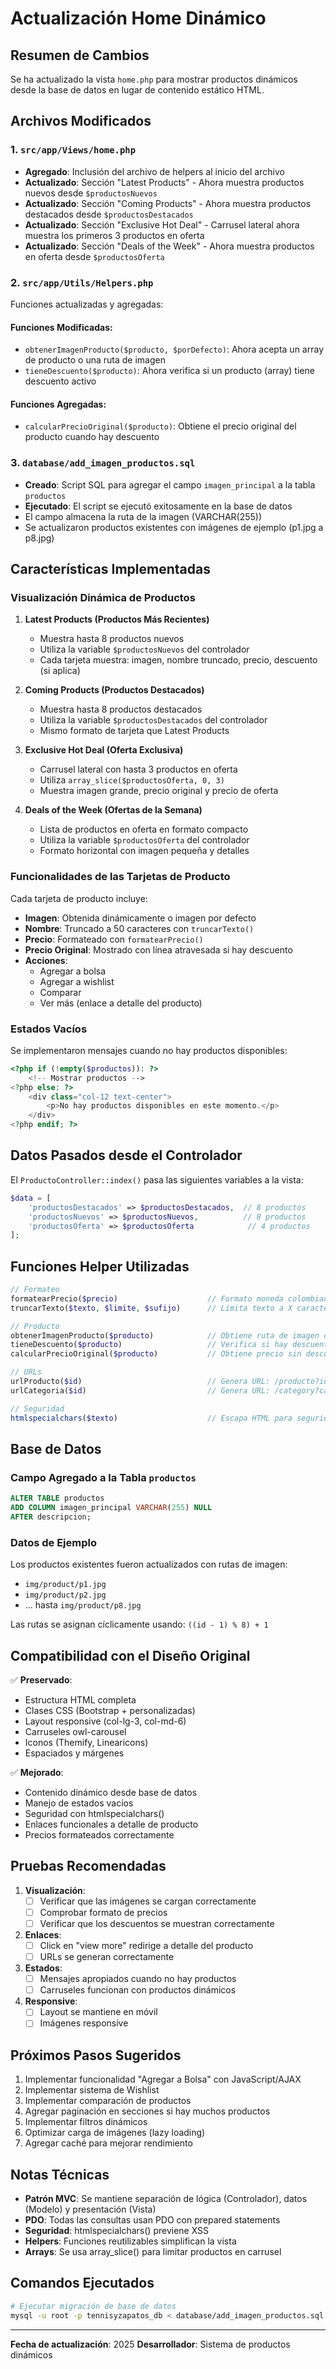 # Actualización Home Dinámico

## Resumen de Cambios

Se ha actualizado la vista `home.php` para mostrar productos dinámicos desde la base de datos en lugar de contenido estático HTML.

## Archivos Modificados

### 1. `src/app/Views/home.php`
- **Agregado**: Inclusión del archivo de helpers al inicio del archivo
- **Actualizado**: Sección "Latest Products" - Ahora muestra productos nuevos desde `$productosNuevos`
- **Actualizado**: Sección "Coming Products" - Ahora muestra productos destacados desde `$productosDestacados`
- **Actualizado**: Sección "Exclusive Hot Deal" - Carrusel lateral ahora muestra los primeros 3 productos en oferta
- **Actualizado**: Sección "Deals of the Week" - Ahora muestra productos en oferta desde `$productosOferta`

### 2. `src/app/Utils/Helpers.php`
Funciones actualizadas y agregadas:

#### Funciones Modificadas:
- `obtenerImagenProducto($producto, $porDefecto)`: Ahora acepta un array de producto o una ruta de imagen
- `tieneDescuento($producto)`: Ahora verifica si un producto (array) tiene descuento activo

#### Funciones Agregadas:
- `calcularPrecioOriginal($producto)`: Obtiene el precio original del producto cuando hay descuento

### 3. `database/add_imagen_productos.sql`
- **Creado**: Script SQL para agregar el campo `imagen_principal` a la tabla `productos`
- **Ejecutado**: El script se ejecutó exitosamente en la base de datos
- El campo almacena la ruta de la imagen (VARCHAR(255))
- Se actualizaron productos existentes con imágenes de ejemplo (p1.jpg a p8.jpg)

## Características Implementadas

### Visualización Dinámica de Productos

1. **Latest Products (Productos Más Recientes)**
   - Muestra hasta 8 productos nuevos
   - Utiliza la variable `$productosNuevos` del controlador
   - Cada tarjeta muestra: imagen, nombre truncado, precio, descuento (si aplica)

2. **Coming Products (Productos Destacados)**
   - Muestra hasta 8 productos destacados
   - Utiliza la variable `$productosDestacados` del controlador
   - Mismo formato de tarjeta que Latest Products

3. **Exclusive Hot Deal (Oferta Exclusiva)**
   - Carrusel lateral con hasta 3 productos en oferta
   - Utiliza `array_slice($productosOferta, 0, 3)`
   - Muestra imagen grande, precio original y precio de oferta

4. **Deals of the Week (Ofertas de la Semana)**
   - Lista de productos en oferta en formato compacto
   - Utiliza la variable `$productosOferta` del controlador
   - Formato horizontal con imagen pequeña y detalles

### Funcionalidades de las Tarjetas de Producto

Cada tarjeta de producto incluye:
- **Imagen**: Obtenida dinámicamente o imagen por defecto
- **Nombre**: Truncado a 50 caracteres con `truncarTexto()`
- **Precio**: Formateado con `formatearPrecio()`
- **Precio Original**: Mostrado con línea atravesada si hay descuento
- **Acciones**:
  - Agregar a bolsa
  - Agregar a wishlist
  - Comparar
  - Ver más (enlace a detalle del producto)

### Estados Vacíos

Se implementaron mensajes cuando no hay productos disponibles:
```php
<?php if (!empty($productos)): ?>
    <!-- Mostrar productos -->
<?php else: ?>
    <div class="col-12 text-center">
        <p>No hay productos disponibles en este momento.</p>
    </div>
<?php endif; ?>
```

## Datos Pasados desde el Controlador

El `ProductoController::index()` pasa las siguientes variables a la vista:

```php
$data = [
    'productosDestacados' => $productosDestacados,  // 8 productos
    'productosNuevos' => $productosNuevos,          // 8 productos
    'productosOferta' => $productosOferta            // 4 productos
];
```

## Funciones Helper Utilizadas

```php
// Formateo
formatearPrecio($precio)                    // Formato moneda colombiana: $123.456
truncarTexto($texto, $limite, $sufijo)      // Limita texto a X caracteres

// Producto
obtenerImagenProducto($producto)            // Obtiene ruta de imagen o default
tieneDescuento($producto)                   // Verifica si hay descuento
calcularPrecioOriginal($producto)           // Obtiene precio sin descuento

// URLs
urlProducto($id)                            // Genera URL: /producto?id=X
urlCategoria($id)                           // Genera URL: /category?categoria=X

// Seguridad
htmlspecialchars($texto)                    // Escapa HTML para seguridad
```

## Base de Datos

### Campo Agregado a la Tabla `productos`

```sql
ALTER TABLE productos 
ADD COLUMN imagen_principal VARCHAR(255) NULL 
AFTER descripcion;
```

### Datos de Ejemplo

Los productos existentes fueron actualizados con rutas de imagen:
- `img/product/p1.jpg`
- `img/product/p2.jpg`
- ... hasta `img/product/p8.jpg`

Las rutas se asignan cíclicamente usando: `((id - 1) % 8) + 1`

## Compatibilidad con el Diseño Original

✅ **Preservado**:
- Estructura HTML completa
- Clases CSS (Bootstrap + personalizadas)
- Layout responsive (col-lg-3, col-md-6)
- Carruseles owl-carousel
- Iconos (Themify, Linearicons)
- Espaciados y márgenes

✅ **Mejorado**:
- Contenido dinámico desde base de datos
- Manejo de estados vacíos
- Seguridad con htmlspecialchars()
- Enlaces funcionales a detalle de producto
- Precios formateados correctamente

## Pruebas Recomendadas

1. **Visualización**:
   - [ ] Verificar que las imágenes se cargan correctamente
   - [ ] Comprobar formato de precios
   - [ ] Verificar que los descuentos se muestran correctamente

2. **Enlaces**:
   - [ ] Click en "view more" redirige a detalle del producto
   - [ ] URLs se generan correctamente

3. **Estados**:
   - [ ] Mensajes apropiados cuando no hay productos
   - [ ] Carruseles funcionan con productos dinámicos

4. **Responsive**:
   - [ ] Layout se mantiene en móvil
   - [ ] Imágenes responsive

## Próximos Pasos Sugeridos

1. Implementar funcionalidad "Agregar a Bolsa" con JavaScript/AJAX
2. Implementar sistema de Wishlist
3. Implementar comparación de productos
4. Agregar paginación en secciones si hay muchos productos
5. Implementar filtros dinámicos
6. Optimizar carga de imágenes (lazy loading)
7. Agregar caché para mejorar rendimiento

## Notas Técnicas

- **Patrón MVC**: Se mantiene separación de lógica (Controlador), datos (Modelo) y presentación (Vista)
- **PDO**: Todas las consultas usan PDO con prepared statements
- **Seguridad**: htmlspecialchars() previene XSS
- **Helpers**: Funciones reutilizables simplifican la vista
- **Arrays**: Se usa array_slice() para limitar productos en carrusel

## Comandos Ejecutados

```bash
# Ejecutar migración de base de datos
mysql -u root -p tennisyzapatos_db < database/add_imagen_productos.sql
```

---

**Fecha de actualización**: 2025
**Desarrollador**: Sistema de productos dinámicos
